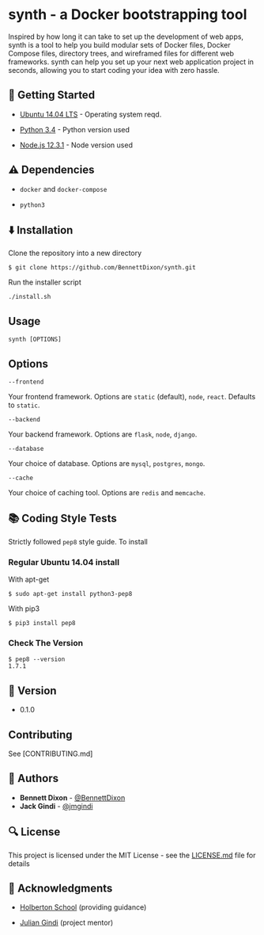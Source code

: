 # synth - a Docker bootstrapping tool

Inspired by how long it can take to set up the development of web apps, synth is a tool to help you build modular sets of Docker files, Docker Compose files, directory trees, and wireframed files for different web frameworks. synth can help you set up your next web application project in seconds, allowing you to start coding your idea with zero hassle.

## :running: Getting Started

* [Ubuntu 14.04 LTS](http://releases.ubuntu.com/14.04/) - Operating system reqd.

* [Python 3.4](https://www.python.org/downloads/release/python-340/) - Python version used

* [Node.js 12.3.1](https://nodejs.org/en/download/current/) - Node version used

## :warning: Dependencies

* `docker` and `docker-compose`

* `python3`

## :arrow_down: Installation

Clone the repository into a new directory

```
$ git clone https://github.com/BennettDixon/synth.git
```

Run the installer script

```
./install.sh
```

## Usage

```
synth [OPTIONS]
```

## Options

```
--frontend
```

Your frontend framework. Options are `static` (default), `node`, `react`. Defaults to `static`.

```
--backend
```

Your backend framework. Options are `flask`, `node`, `django`.

```
--database
```

Your choice of database. Options are `mysql`, `postgres`, `mongo`.

```
--cache
```

Your choice of caching tool. Options are `redis` and `memcache`.

## :books: Coding Style Tests

Strictly followed `pep8` style guide. To install

### Regular Ubuntu 14.04 install

With apt-get

```
$ sudo apt-get install python3-pep8
```

With pip3

```
$ pip3 install pep8
```

### Check The Version

```
$ pep8 --version
1.7.1
```

## :pencil: Version

* 0.1.0

## Contributing

See [CONTRIBUTING.md]

## :blue_book: Authors
* **Bennett Dixon** - [@BennettDixon](https://github.com/BennettDixon)
* **Jack Gindi** - [@jmgindi](https://github.com/jmgindi)

## :mag: License

This project is licensed under the MIT License - see the [LICENSE.md](LICENSE.md) file for details

## :mega: Acknowledgments

* [Holberton School](https://github.com/holbertonschool) (providing guidance)

* [Julian Gindi](https://github.com/JulianGindi) (project mentor)
